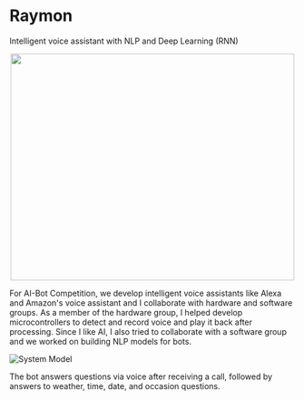 # Raymon
Intelligent voice assistant with NLP and Deep Learning (RNN)

<p align="center">
  <img width="500" height="400" src="https://user-images.githubusercontent.com/65303145/174185426-85c7d602-1732-4ac0-af14-fc766b34c76f.JPG">
</p>

For AI-Bot Competition, we develop intelligent voice assistants like Alexa and Amazon's voice assistant and I collaborate with hardware and software groups.
As a member of the hardware group, I helped develop microcontrollers to detect and record voice and play it back after processing. Since I like AI, I also tried to collaborate with a software group and we worked on building NLP models for bots.


![System Model](https://user-images.githubusercontent.com/65303145/174185369-cd5d6841-9d27-4efb-88c6-489f389c5b57.JPG)

The bot answers questions via voice after receiving a call, followed by answers to weather, time, date, and occasion questions.
